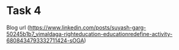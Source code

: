 # Task 4
Blog url (https://www.linkedin.com/posts/suyash-garg-50245b1b7_vimaldaga-righteducation-educationredefine-activity-6808434793332711424-sOGA)
